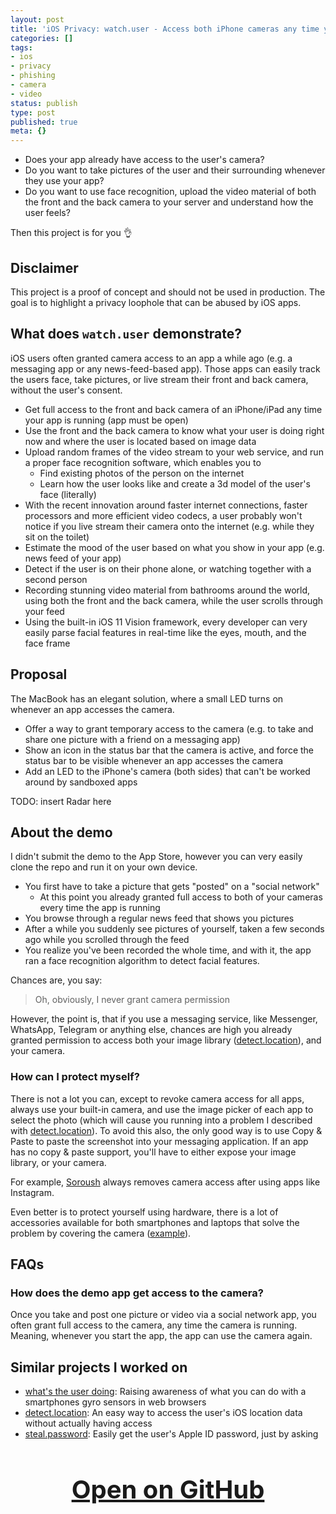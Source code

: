 ```yaml
---
layout: post
title: 'iOS Privacy: watch.user - Access both iPhone cameras any time your app is running'
categories: []
tags:
- ios
- privacy
- phishing
- camera
- video
status: publish
type: post
published: true
meta: {}
---
```


- Does your app already have access to the user's camera?
- Do you want to take pictures of the user and their surrounding whenever they use your app? 
- Do you want to use face recognition, upload the video material of both the front and the back camera to your server and understand how the user feels? 

Then this project is for you 👌

## Disclaimer

This project is a proof of concept and should not be used in production. The goal is to highlight a privacy loophole that can be abused by iOS apps.

## What does `watch.user` demonstrate?

iOS users often granted camera access to an app a while ago (e.g. a messaging app or any news-feed-based app). Those apps can easily track the users face, take pictures, or live stream their front and back camera, without the user's consent.

- Get full access to the front and back camera of an iPhone/iPad any time your app is running (app must be open)
- Use the front and the back camera to know what your user is doing right now and where the user is located based on image data
- Upload random frames of the video stream to your web service, and run a proper face recognition software, which enables you to
  - Find existing photos of the person on the internet
  - Learn how the user looks like and create a 3d model of the user's face (literally)
- With the recent innovation around faster internet connections, faster processors and more efficient video codecs, a user probably won't notice if you live stream their camera onto the internet (e.g. while they sit on the toilet)
- Estimate the mood of the user based on what you show in your app (e.g. news feed of your app)
- Detect if the user is on their phone alone, or watching together with a second person
- Recording stunning video material from bathrooms around the world, using both the front and the back camera, while the user scrolls through your feed
- Using the built-in iOS 11 Vision framework, every developer can very easily parse facial features in real-time like the eyes, mouth, and the face frame

## Proposal

The MacBook has an elegant solution, where a small LED turns on whenever an app accesses the camera.

- Offer a way to grant temporary access to the camera (e.g. to take and share one picture with a friend on a messaging app)
- Show an icon in the status bar that the camera is active, and force the status bar to be visible whenever an app accesses the camera
- Add an LED to the iPhone's camera (both sides) that can't be worked around by sandboxed apps

TODO: insert Radar here

## About the demo

I didn't submit the demo to the App Store, however you can very easily clone the repo and run it on your own device.

- You first have to take a picture that gets "posted" on a "social network"
  - At this point you already granted full access to both of your cameras every time the app is running
- You browse through a regular news feed that shows you pictures
- After a while you suddenly see pictures of yourself, taken a few seconds ago while you scrolled through the feed
- You realize you've been recorded the whole time, and with it, the app ran a face recognition algorithm to detect facial features.

Chances are, you say:

> Oh, obviously, I never grant camera permission

However, the point is, that if you use a messaging service, like Messenger, WhatsApp, Telegram or anything else, chances are high you already granted permission to access both your image library ([detect.location](https://github.com/KrauseFx/detect.location)), and your camera.

### How can I protect myself?

There is not a lot you can, except to revoke camera access for all apps, always use your built-in camera, and use the image picker of each app to select the photo (which will cause you running into a problem I described with [detect.location](https://github.com/krausefx/detect.location)). To avoid this also, the only good way is to use Copy & Paste to paste the screenshot into your messaging application. If an app has no copy & paste support, you'll have to either expose your image library, or your camera. 

For example, [Soroush](https://twitter.com/khanlou) always removes camera access after using apps like Instagram.

Even better is to protect yourself using hardware, there is a lot of accessories available for both smartphones and laptops that solve the problem by covering the camera ([example](https://www.amazon.com/Original-Webcam-Cover-directly-Manufacturer/dp/B01LWS2X8I)).

## FAQs

### How does the demo app get access to the camera?

Once you take and post one picture or video via a social network app, you often grant full access to the camera, any time the camera is running. Meaning, whenever you start the app, the app can use the camera again.

## Similar projects I worked on 

* [what's the user doing](https://github.com/KrauseFx/whats-the-user-doing): Raising awareness of what you can do with a smartphones gyro sensors in web browsers
* [detect.location](https://github.com/krausefx/detect.location): An easy way to access the user's iOS location data without actually having access
* [steal.password](https://github.com/krausefx/steal.password): Easily get the user's Apple ID password, just by asking

<h3 style="text-align: center; font-size: 40px;">
  <a href="https://github.com/KrauseFx/watch.user" target="_blank" style="text-decoration: underline;">
    Open on GitHub
  </a>
</h3>
